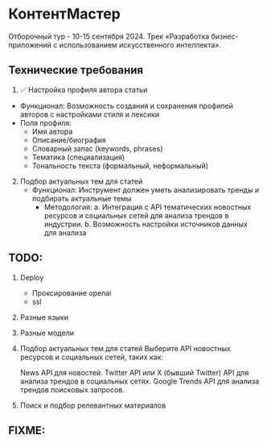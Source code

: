 # КонтентМастер
Отборочный тур - 10-15 сентября 2024.
Трек «Разработка бизнес-приложений с использованием искусственного интеллекта».

## Технические требования
1.  ✅ Настройка профиля автора статьи 
   * Функционал: Возможность создания и сохранения профилей авторов с настройками стиля и лексики
   * Поля профиля:
     - Имя автора 
     - Описание/биография 
     - Словарный запас (keywords, phrases)
     - Тематика (специализация)
     - Тональность текста (формальный, неформальный)
2. Подбор актуальных тем для статей 
   * Функционал: Инструмент должен уметь анализировать тренды и подбирать aктуальные темы
     * Методология:
          a. Интеграция c API тематических новостных ресурсов и социальных сетей для анализа трендов в индустрии.
          b. Возможность настройки источников данных для анализа


## TODO:

1. Deploy
   * Проксирование openai
   * ssl
2. Разные языки
3. Разные модели
4. Подбор актуальных тем для статей
    Выберите API новостных ресурсов и социальных сетей, таких как:

    News API для новостей.
    Twitter API или X (бывший Twitter) API для анализа трендов в социальных сетях.
    Google Trends API для анализа трендов поисковых запросов.
5. Поиск и подбор релевантных материалов

## FIXME: